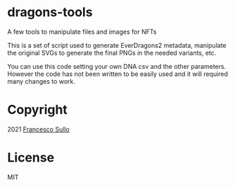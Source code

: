 # dragons-tools
A few tools to manipulate files and images for NFTs

This is a set of script used to generate EverDragons2 metadata, manipulate the original SVGs to generate the final PNGs in the needed variants, etc.

You can use this code setting your own DNA csv and the other parameters. However the code has not been written to be easily used and it will required many changes to work.

# Copyright

2021 [Francesco Sullo](https://francesco.sullo.co)

# License

MIT
~~~~
